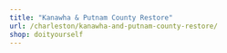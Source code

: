 ```yaml
---
title: "Kanawha & Putnam County Restore"
url: /charleston/kanawha-and-putnam-county-restore/
shop: doityourself
---
```

